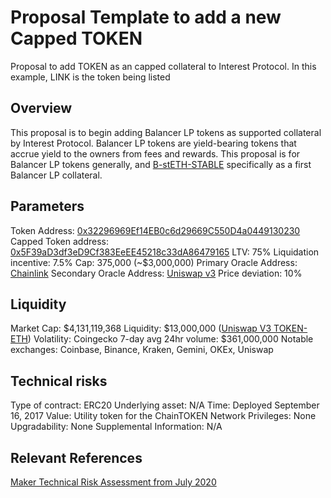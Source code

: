 # Proposal Template to add a new Capped TOKEN 
Proposal to add TOKEN as an capped collateral to Interest Protocol.
In this example, LINK is the token being listed

## Overview
This proposal is to begin adding Balancer LP tokens as supported collateral by Interest Protocol. Balancer LP tokens are yield-bearing tokens that accrue yield to the owners from fees and rewards. This proposal is for Balancer LP tokens generally, and [B-stETH-STABLE]("https://app.balancer.fi/#/ethereum/pool/0x32296969ef14eb0c6d29669c550d4a0449130230000200000000000000000080") specifically as a first Balancer LP collateral.

## Parameters

Token Address: [0x32296969Ef14EB0c6d29669C550D4a0449130230](https://etherscan.io/address/0x32296969Ef14EB0c6d29669C550D4a0449130230)
Capped Token address: [0x5F39aD3df3eD9Cf383EeEE45218c33dA86479165](https://etherscan.io/token/0x5F39aD3df3eD9Cf383EeEE45218c33dA86479165)
LTV: 75%
Liquidation incentive: 7.5%
Cap: 375,000 (~$3,000,000)
Primary Oracle Address: [Chainlink](https://etherscan.io/token/0x52F3140074cdF69C8f7151728B1ecc19af39Beea)
Secondary Oracle Address: [Uniswap v3](https://etherscan.io/token/0xD79ef1A8632C78FAB8331f7aE74ff93E60E2cdC2)
Price deviation: 10%

## Liquidity

Market Cap: $4,131,119,368
Liquidity: $13,000,000 ([Uniswap V3 TOKEN-ETH](https://etherscan.io/token/0x514910771af9ca656af840dff83e8264ecf986ca?a=0xa6cc3c2531fdaa6ae1a3ca84c2855806728693e8))
Volatility: 
Coingecko 7-day avg 24hr volume: $361,000,000
Notable exchanges: Coinbase, Binance, Kraken, Gemini, OKEx, Uniswap

## Technical risks

Type of contract: ERC20
Underlying asset: N/A
Time: Deployed September 16, 2017
Value: Utility token for the ChainTOKEN Network
Privileges: None
Upgradability: None
Supplemental Information: N/A

## Relevant References
[Maker Technical Risk Assessment from July 2020](https://forum.makerdao.com/t/LINK-erc20-token-smart-contract-technical-assessment/3467)
